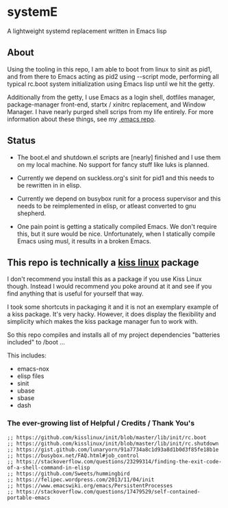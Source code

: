 # systemE
A lightweight systemd replacement written in Emacs lisp

## About

Using the tooling in this repo, I am able to boot from linux to sinit as pid1, and from there to Emacs acting as pid2 using --script mode, performing all typical rc.boot system initialization using Emacs lisp until we hit the getty.

Additionally from the getty, I use Emacs as a login shell, dotfiles manager, package-manager front-end, startx / xinitrc replacement, and Window Manager. I have nearly purged shell scrips from my life entirely. For more information about these things, see my [.emacs repo](https://github.com/a-schaefers/dotfiles).

## Status

- The boot.el and shutdown.el scripts are [nearly] finished and I use them on my local machine. No support for fancy stuff like luks is planned.

- Currently we depend on suckless.org's sinit for pid1 and this needs to be rewritten in in elisp.

- Currently we depend on busybox runit for a process supervisor and this needs to be reimplemented in elisp, or atleast converted to gnu shepherd.

- One pain point is getting a statically compiled Emacs. We don't require this, but it sure would be nice. Unfortunately, when I statically compile Emacs using musl, it results in a broken Emacs.

## This repo is technically a [kiss linux](https://getkiss.org) package

I don't recommend you install this as a package if you use Kiss Linux though. Instead I would recommend you poke around at it and see if you find anything that is useful for yourself that way.

I took some shortcuts in packaging it and it is not an exemplary example of a kiss package. It's very hacky. However, it does display the flexibility and simplicity which makes the kiss package manager fun to work with.

So this repo compiles and installs all of my project dependencies "batteries included" to /boot ...

This includes:
- emacs-nox
- elisp files
- sinit
- ubase
- sbase
- dash

### The ever-growing list of Helpful / Credits / Thank You's

```elisp
;; https://github.com/kisslinux/init/blob/master/lib/init/rc.boot
;; https://github.com/kisslinux/init/blob/master/lib/init/rc.shutdown
;; https://gist.github.com/lunaryorn/91a7734a8c1d93a8d1b0d3f85fe18b1e
;; https://busybox.net/FAQ.html#job_control
;; https://stackoverflow.com/questions/23299314/finding-the-exit-code-of-a-shell-command-in-elisp
;; https://github.com/Sweets/hummingbird
;; https://felipec.wordpress.com/2013/11/04/init
;; https://www.emacswiki.org/emacs/PersistentProcesses
;; https://stackoverflow.com/questions/17479529/self-contained-portable-emacs
```
